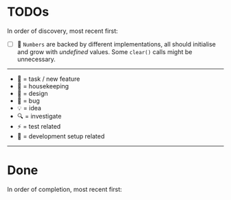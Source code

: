 # TODOs
In order of discovery, most recent first:

- [ ] 🐞 `Numbers` are backed by different implementations, all should initialise and grow with _undefined_ values. Some `clear()` calls might be unnecessary.

----

* 🌱 = task / new feature
* 🧹 = housekeeping
* 🎨 = design
* 🐞 = bug
* 💡 = idea
* 🔍 = investigate
* ⚡ = test related
* 🔧 = development setup related

----

# Done
In order of completion, most recent first:
